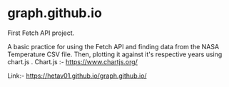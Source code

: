 # graph.github.io

First Fetch API project.

A basic practice for using the Fetch API and finding data from the NASA Temperature CSV file.
Then, plotting it against it's respective years using chart.js .
Chart.js :- https://www.chartjs.org/

Link:- https://hetav01.github.io/graph.github.io/
